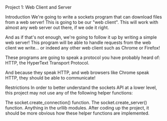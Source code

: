 Project 1: Web Client and Server

Introduction
We're going to write a sockets program that can download files from a web server! This is 
going to be our "web client". This will work with almost any web server out there, if we 
ode it right.

And as if that's not enough, we're going to follow it up by writing a simple web server! 
This program will be able to handle requests from the web client we write... or indeed 
any other web client such as Chrome or Firefox!

These programs are going to speak a protocol you have probably heard of: HTTP, the 
HyperText Transport Protocol.

And because they speak HTTP, and web browsers like Chrome speak HTTP, they should be able 
to communicate!

Restrictions
In order to better understand the sockets API at a lower level, this project may not use 
any of the following helper functions:

The socket.create_connection() function.
The socket.create_server() function.
Anything in the urllib modules.
After coding up the project, it should be more obvious how these helper functions are 
implemented.